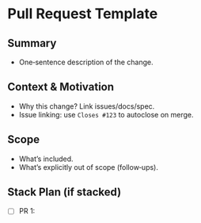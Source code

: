 # Pull Request Template

## Summary
- One‑sentence description of the change.

## Context & Motivation
- Why this change? Link issues/docs/spec.
- Issue linking: use `Closes #123` to autoclose on merge.

## Scope
- What’s included.
- What’s explicitly out of scope (follow‑ups).

## Stack Plan (if stacked)
- [ ] PR 1: <title> — <short scope>
- [ ] PR 2: <title> — <short scope>

## Implementation Notes
- Key decisions, tradeoffs, alternatives considered.

## Test Plan (red → green → refactor)
- [ ] Add failing test(s) that demonstrate the change needed (red)
- [ ] Implement code so tests pass (green)
- [ ] Keep tests green while refactoring (refactor)
- [ ] Typecheck, lint, unit tests, build all pass locally

## Risks & Rollback
- Risks: <functional/perf/security/ops impacts>
- Rollback: <how to revert + validation>

## Screenshots / Recordings (if UI)
- Before/After images or short video/loom link

## Checklist
- [ ] Conventional Commits for each commit (≤72‑char subject, no emojis)
- [ ] PR size: ~100–250 effective LOC, ≤8 files; split/stack if >~300 non‑mechanical
- [ ] Mechanical changes isolated (formatting, renames, codegen, lockfiles)
- [ ] Lint, typecheck, tests, build all pass
- [ ] Docs updated (README/docs/CHANGELOG/Changesets if used)
- [ ] `Closes #123` added when applicable
- [ ] Opened as Draft; mark Ready for review once checks pass
- [ ] Branch name `[agent-name]/<slug>` (e.g., `claude/<slug>`); never commit to `main`
- [ ] `gt log` reviewed; stack submitted via Graphite
- [ ] Approval obtained for irreversible changes
- [ ] Experimental work in `exp/<slug>`; do not merge without tests

